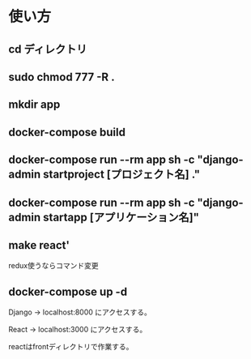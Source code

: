 # 使い方
## cd ディレクトリ
## sudo chmod 777 -R .
## mkdir app
## docker-compose build
## docker-compose run --rm app sh -c "django-admin startproject [プロジェクト名] ."
## docker-compose run --rm app sh -c "django-admin startapp [アプリケーション名]"
## make react'
redux使うならコマンド変更
## docker-compose up -d

Django -> localhost:8000 にアクセスする。

React -> localhost:3000 にアクセスする。

reactはfrontディレクトリで作業する。
